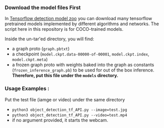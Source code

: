 ### Download the model files First
In [Tensorflow detection model zoo](https://github.com/tensorflow/models/blob/master/research/object_detection/g3doc/detection_model_zoo.md) you can download many tensorflow pretrained models implemented by different algorithms and networks. The script here in this repository is for COCO-trained models.   

Inside the un-tar'ed directory, you will find:   
* a graph proto (`graph.pbtxt`)
* a checkpoint
  (`model.ckpt.data-00000-of-00001`, `model.ckpt.index`, `model.ckpt.meta`)
* a frozen graph proto with weights baked into the graph as constants
  (`frozen_inference_graph.pb`) to be used for out of the box inference.    
  **Therefore, put this file under the `models` directory.**

### Usage Examples :
Put the test file (iamge or video) under the same directory   
   
 - `python3 object_detection_tf_API.py --image=test.jpg`   
 - `python3 object_detection_tf_API.py --video=test.mp4`   
 - if no argument provided, it starts the webcam.
